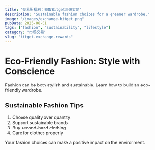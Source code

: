 ```yaml
---
title: "交易所福利：领取Bitget高佣奖励"
description: "Sustainable fashion choices for a greener wardrobe."
image: "/images/exchange-bitget.png"
pubDate: 2025-08-01
tags: ["fashion", "sustainability", "lifestyle"]
category: "市场交易"
slug: "bitget-exchange-rewards"
---
```


# Eco-Friendly Fashion: Style with Conscience

Fashion can be both stylish and sustainable. Learn how to build an eco-friendly wardrobe.

## Sustainable Fashion Tips

1. Choose quality over quantity
2. Support sustainable brands
3. Buy second-hand clothing
4. Care for clothes properly

Your fashion choices can make a positive impact on the environment.